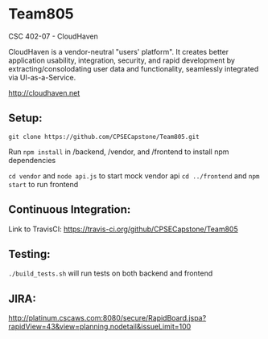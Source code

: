 # Team805
CSC 402-07 - CloudHaven

CloudHaven is a vendor-neutral "users' platform". It creates better application usability, integration, security, and rapid development by extracting/consolodating user data and functionality, seamlessly integrated via UI-as-a-Service.

http://cloudhaven.net


## Setup:
`git clone https://github.com/CPSECapstone/Team805.git`

Run `npm install` in /backend, /vendor, and /frontend to install npm dependencies

`cd vendor` and `node api.js` to start mock vendor api
`cd ../frontend` and `npm start` to run frontend

## Continuous Integration:
Link to TravisCI:
https://travis-ci.org/github/CPSECapstone/Team805

## Testing:
`./build_tests.sh` will run tests on both backend and frontend

## JIRA:
http://platinum.cscaws.com:8080/secure/RapidBoard.jspa?rapidView=43&view=planning.nodetail&issueLimit=100 
